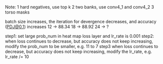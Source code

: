 Note:
	1 hard negatives, use top k
	2 two banks, use conv4_1 and conv4_2
	3 torso masks

batch size increases, the iteration for devergence decreases, and accuracy 
(PDJ@0.1) increases
12 -> 88.34
18 -> 88.92
24 -> ?

step1: 
 set large prob_num in heat map loss layer
 and lr_rate is 0.001
step2:
 when loss continues to decrease, but accuracy does not keep increasing,
 modify the prob_num to be smaller, e.g. 11 to 7
step3
 when loss continues to decrease, but accuracy does not keep increasing,
 modify the lr_rate, e.g. lr_rate /= 10